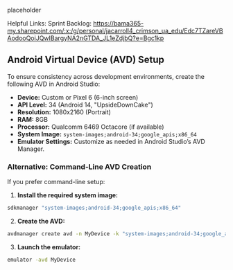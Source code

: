 placeholder

Helpful Links:
Sprint Backlog: https://bama365-my.sharepoint.com/:x:/g/personal/jacarroll4_crimson_ua_edu/Edc7TZareVBAodooQoiJQwIBargyNA2nGTDA_JL1eZdjbQ?e=Bgc1kp

## Android Virtual Device (AVD) Setup
To ensure consistency across development environments, create the following AVD in Android Studio:
- **Device:** Custom or Pixel 6 (6-inch screen)
- **API Level:** 34 (Android 14, "UpsideDownCake")
- **Resolution:** 1080x2160 (Portrait)
- **RAM:** 8GB
- **Processor:** Qualcomm 6469 Octacore (if available)
- **System Image:** `system-images;android-34;google_apis;x86_64`
- **Emulator Settings:** Customize as needed in Android Studio’s AVD Manager.

### **Alternative: Command-Line AVD Creation**
If you prefer command-line setup:
1. **Install the required system image:**
```sh
sdkmanager "system-images;android-34;google_apis;x86_64"
```
2. **Create the AVD:**
```sh
avdmanager create avd -n MyDevice -k "system-images;android-34;google_apis;x86_64" --device "pixel_6"
```
3. **Launch the emulator:**
```sh
emulator -avd MyDevice
```